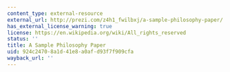 ```yaml
---
content_type: external-resource
external_url: http://prezi.com/z4h1_fwilbxj/a-sample-philosophy-paper/
has_external_license_warning: true
license: https://en.wikipedia.org/wiki/All_rights_reserved
status: ''
title: A Sample Philosophy Paper
uid: 924c2470-8a1d-41e8-a0af-d93f7f909cfa
wayback_url: ''
---
```

